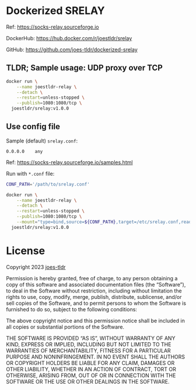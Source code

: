 # Dockerized SRELAY

Ref: https://socks-relay.sourceforge.io

DockerHub: https://hub.docker.com/r/joestldr/srelay

GitHub: https://github.com/joes-tldr/dockerized-srelay

## TLDR; Sample usage: UDP proxy over TCP

```bash
docker run \
    --name joestldr-relay \
    --detach \
    --restart=unless-stopped \
    --publish=1080:1080/tcp \
  joestldr/srelay:v1.0.0
```

## Use config file

Sample (default) `srelay.conf`:
```
0.0.0.0    any
```
Ref: https://socks-relay.sourceforge.io/samples.html

Run with `*.conf` file:
```bash
CONF_PATH='/path/to/srelay.conf'

docker run \
    --name joestldr-relay \
    --detach \
    --restart=unless-stopped \
    --publish=1080:1080/tcp \
    --mount="type=bind,source=${CONF_PATH},target=/etc/srelay.conf,readonly" \
  joestldr/srelay:v1.0.0
```

# License

Copyright 2023 [joes-tldr](https://github.com/joes-tldr)

Permission is hereby granted, free of charge, to any person obtaining a copy of this software and associated documentation files (the “Software”), to deal in the Software without restriction, including without limitation the rights to use, copy, modify, merge, publish, distribute, sublicense, and/or sell copies of the Software, and to permit persons to whom the Software is furnished to do so, subject to the following conditions:

The above copyright notice and this permission notice shall be included in all copies or substantial portions of the Software.

THE SOFTWARE IS PROVIDED “AS IS”, WITHOUT WARRANTY OF ANY KIND, EXPRESS OR IMPLIED, INCLUDING BUT NOT LIMITED TO THE WARRANTIES OF MERCHANTABILITY, FITNESS FOR A PARTICULAR PURPOSE AND NONINFRINGEMENT. IN NO EVENT SHALL THE AUTHORS OR COPYRIGHT HOLDERS BE LIABLE FOR ANY CLAIM, DAMAGES OR OTHER LIABILITY, WHETHER IN AN ACTION OF CONTRACT, TORT OR OTHERWISE, ARISING FROM, OUT OF OR IN CONNECTION WITH THE SOFTWARE OR THE USE OR OTHER DEALINGS IN THE SOFTWARE.
